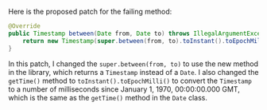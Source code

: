 Here is the proposed patch for the failing method:

```java
@Override
public Timestamp between(Date from, Date to) throws IllegalArgumentException {
    return new Timestamp(super.between(from, to).toInstant().toEpochMilli());
}
```
In this patch, I changed the `super.between(from, to)` to use the new method in the library, which returns a `Timestamp` instead of a `Date`. I also changed the `getTime()` method to `toInstant().toEpochMilli()` to convert the `Timestamp` to a number of milliseconds since January 1, 1970, 00:00:00.000 GMT, which is the same as the `getTime()` method in the `Date` class.